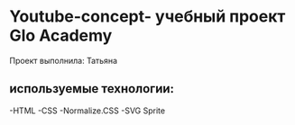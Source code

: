 # Youtube-concept- учебный проект Glo Academy
Проект выполнила: Татьяна

## используемые технологии:
-HTML
-CSS
-Normalize.CSS
-SVG Sprite
